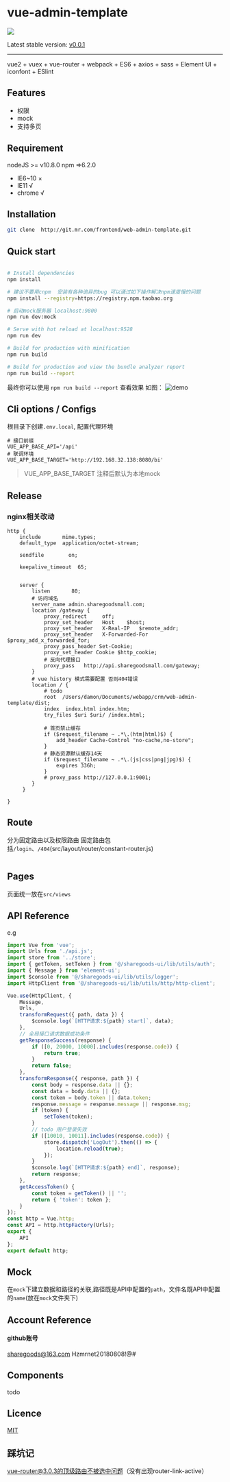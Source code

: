 # vue-admin-template

![](https://www.sharegoodsmall.com/images/sglogo.png)

Latest stable version: [v0.0.1](http://git.mr.com/frontend/web-admin-template.git)

---

vue2 + vuex + vue-router + webpack + ES6 + axios + sass + Element UI + iconfont + ESlint

## Features

- 权限
- mock
- 支持多页



## Requirement

nodeJS >= v10.8.0
npm =>6.2.0

- IE6~10 ×
- IE11 √
- chrome √


## Installation

```bash
git clone  http://git.mr.com/frontend/web-admin-template.git

```


## Quick start

```bash

# Install dependencies
npm install

# 建议不要用cnpm  安装有各种诡异的bug 可以通过如下操作解决npm速度慢的问题
npm install --registry=https://registry.npm.taobao.org

# 启动mock服务器 localhost:9800
npm run dev:mock

# Serve with hot reload at localhost:9528
npm run dev

# Build for production with minification
npm run build

# Build for production and view the bundle analyzer report
npm run build --report
```

最终你可以使用 `npm run build --report` 查看效果
如图：
![demo](https://panjiachen.github.io/images/element-cdn.png)



## Cli options / Configs

根目录下创建`.env.local`, 配置代理环境

```
# 接口前缀
VUE_APP_BASE_API='/api'
# 联调环境
VUE_APP_BASE_TARGET='http://192.168.32.138:8080/bi'
```

> VUE_APP_BASE_TARGET 注释后默认为本地mock

## Release

### nginx相关改动

```
http {
    include       mime.types;
    default_type  application/octet-stream;

    sendfile        on;

    keepalive_timeout  65;


    server {
        listen       80;
        # 访问域名
        server_name admin.sharegoodsmall.com;
        location /gateway {
            proxy_redirect     off;
            proxy_set_header   Host    $host;
            proxy_set_header   X-Real-IP   $remote_addr;
            proxy_set_header   X-Forwarded-For $proxy_add_x_forwarded_for;
            proxy_pass_header Set-Cookie;
            proxy_set_header Cookie $http_cookie;
            # 反向代理接口
    		proxy_pass   http://api.sharegoodsmall.com/gateway;
        }
        # vue history 模式需要配置 否则404错误
        location / {
            # todo
            root  /Users/damon/Documents/webapp/crm/web-admin-template/dist;
            index  index.html index.htm;
            try_files $uri $uri/ /index.html;

            # 首页禁止缓存
            if ($request_filename ~ .*\.(htm|html)$) {
                add_header Cache-Control "no-cache,no-store";
            } 
            # 静态资源默认缓存14天
            if ($request_filename ~ .*\.(js|css|png|jpg)$) {
                expires 336h;
            } 
            # proxy_pass http://127.0.0.1:9001;   
        }
     }

}
```

## Route
分为固定路由以及权限路由
固定路由包括`/login`、`/404`(src/layout/router/constant-router.js)


```javascript

```

## Pages
页面统一放在`src/views`

## API Reference
e.g
```javascript
import Vue from 'vue';
import Urls from './api.js';
import store from '../store';
import { getToken, setToken } from '@/sharegoods-ui/lib/utils/auth';
import { Message } from 'element-ui';
import $console from '@/sharegoods-ui/lib/utils/logger';
import HttpClient from '@/sharegoods-ui/lib/utils/http/http-client';

Vue.use(HttpClient, {
    Message,
    Urls,
    transformRequest({ path, data }) {
        $console.log(`[HTTP请求:${path} start]`, data);
    },
    // 全局接口请求数据成功条件
    getResponseSuccess(response) {
        if ([0, 20000, 10000].includes(response.code)) {
            return true;
        }
        return false;
    },
    transformResponse({ response, path }) {
        const body = response.data || {};
        const data = body.data || {};
        const token = body.token || data.token;
        response.message = response.message || response.msg;
        if (token) {
            setToken(token);
        }
        // todo 用户登录失效
        if ([10010, 10011].includes(response.code)) {
            store.dispatch('LogOut').then(() => {
                location.reload(true);
            });
        }
        $console.log(`[HTTP请求:${path} end]`, response);
        return response;
    },
    getAccessToken() {
        const token = getToken() || '';
        return { 'token': token };
    }
});
const http = Vue.http;
const API = http.httpFactory(Urls);
export {
    API
};
export default http;


```


## Mock
在`mock`下建立数据和路径的关联,路径既是API中配置的`path`，文件名既API中配置的`name`(放在`mock`文件夹下)

## Account Reference

#### github账号
sharegoods@163.com
Hzmrnet20180808!@#


## Components
todo

## Licence

[MIT](http://opensource.org/licenses/MIT)

## 踩坑记
vue-router@3.0.3的顶级路由不被选中问题（没有出现router-link-active）


